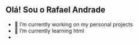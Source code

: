 ## Olá! Sou o Rafael Andrade

- 🔭 I’m currently working on my personal projects
- 🌱 I’m currently learning html
-
